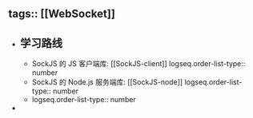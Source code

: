 tags:: [[WebSocket]]
---

- ## 学习路线
	- SockJS 的 JS 客户端库: [[SockJS-client]]
	  logseq.order-list-type:: number
	- SockJS 的 Node.js 服务端库: [[SockJS-node]]
	  logseq.order-list-type:: number
	- logseq.order-list-type:: number
-